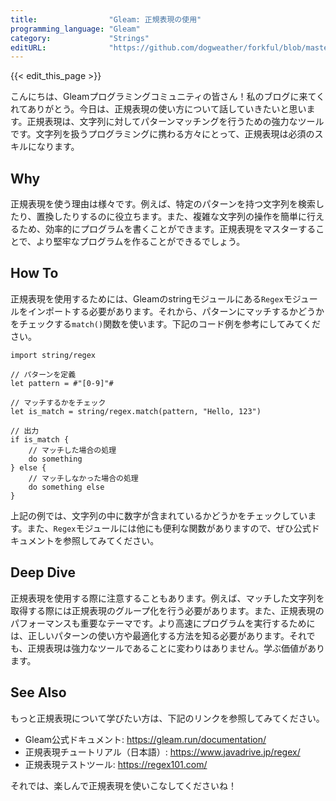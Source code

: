 ```yaml
---
title:                "Gleam: 正規表現の使用"
programming_language: "Gleam"
category:             "Strings"
editURL:              "https://github.com/dogweather/forkful/blob/master/content/ja/gleam/using-regular-expressions.md"
---
```


{{< edit_this_page >}}

こんにちは、Gleamプログラミングコミュニティの皆さん！私のブログに来てくれてありがとう。今日は、正規表現の使い方について話していきたいと思います。正規表現は、文字列に対してパターンマッチングを行うための強力なツールです。文字列を扱うプログラミングに携わる方々にとって、正規表現は必須のスキルになります。

## Why
正規表現を使う理由は様々です。例えば、特定のパターンを持つ文字列を検索したり、置換したりするのに役立ちます。また、複雑な文字列の操作を簡単に行えるため、効率的にプログラムを書くことができます。正規表現をマスターすることで、より堅牢なプログラムを作ることができるでしょう。

## How To
正規表現を使用するためには、Gleamのstringモジュールにある`Regex`モジュールをインポートする必要があります。それから、パターンにマッチするかどうかをチェックする`match()`関数を使います。下記のコード例を参考にしてみてください。

```Gleam
import string/regex

// パターンを定義
let pattern = #"[0-9]"#

// マッチするかをチェック
let is_match = string/regex.match(pattern, "Hello, 123")

// 出力
if is_match {
    // マッチした場合の処理
    do something
} else {
    // マッチしなかった場合の処理
    do something else
}
```

上記の例では、文字列の中に数字が含まれているかどうかをチェックしています。また、`Regex`モジュールには他にも便利な関数がありますので、ぜひ公式ドキュメントを参照してみてください。

## Deep Dive
正規表現を使用する際に注意することもあります。例えば、マッチした文字列を取得する際には正規表現のグループ化を行う必要があります。また、正規表現のパフォーマンスも重要なテーマです。より高速にプログラムを実行するためには、正しいパターンの使い方や最適化する方法を知る必要があります。それでも、正規表現は強力なツールであることに変わりはありません。学ぶ価値があります。

## See Also
もっと正規表現について学びたい方は、下記のリンクを参照してみてください。

- Gleam公式ドキュメント: https://gleam.run/documentation/
- 正規表現チュートリアル（日本語）: https://www.javadrive.jp/regex/
- 正規表現テストツール: https://regex101.com/

それでは、楽しんで正規表現を使いこなしてくださいね！